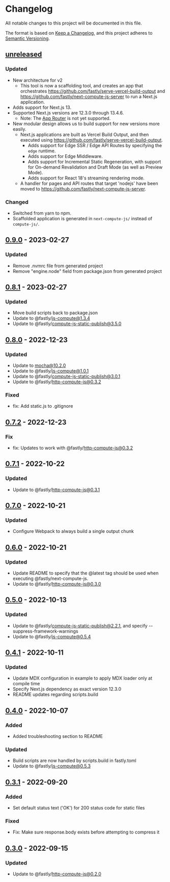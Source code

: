 # Changelog

All notable changes to this project will be documented in this file.

The format is based on [Keep a Changelog](https://keepachangelog.com/en/1.0.0/),
and this project adheres to [Semantic Versioning](https://semver.org/spec/v2.0.0.html).

## [unreleased]

### Updated

- New architecture for v2
  - This tool is now a scaffolding tool, and creates an app that orchestrates https://github.com/fastly/serve-vercel-build-output and
    https://github.com/fastly/next-compute-js-server to run a Next.js application.
- Adds support for Next.js 13.
- Supported Next.js versions are 12.3.0 through 13.4.6.
  - Note: The [App Router](https://nextjs.org/docs/app) is not yet supported.
- New modular design allows us to build support for new versions more easily.
  - Next.js applications are built as Vercel Build Output, and then executed using https://github.com/fastly/serve-vercel-build-output.  
    - Adds support for Edge SSR / Edge API Routes by specifying the `edge` runtime.
    - Adds support for Edge Middleware.
    - Adds support for Incremental Static Regeneration, with support for On-demand Revalidation and Draft Mode (as well as Preview Mode).
    - Adds support for React 18's streaming rendering mode.
  - A handler for pages and API routes that target 'nodejs' have been moved to https://github.com/fastly/next-compute-js-server.

### Changed

- Switched from yarn to npm.
- Scaffolded application is generated in `next-compute-js/` instead of `compute-js/`.

## [0.9.0] - 2023-02-27

### Updated

- Remove .nvmrc file from generated project
- Remove "engine.node" field from package.json from generated project

## [0.8.1] - 2023-02-27

### Updated

- Move build scripts back to package.json
- Update to @fastly/js-compute@1.3.4
- Update to @fastly/compute-js-static-publish@3.5.0

## [0.8.0] - 2022-12-23

### Updated

- Update to mocha@10.2.0
- Update to @fastly/js-compute@1.0.1
- Update to @fastly/compute-js-static-publish@3.0.1
- Update to @fastly/http-compute-js@0.3.2

### Fixed

- fix: Add static.js to .gitignore

## [0.7.2] - 2022-12-23

### Fix

- fix: Updates to work with @fastly/http-compute-js@0.3.2

## [0.7.1] - 2022-10-22

### Updated

- Update to @fastly/http-compute-js@0.3.1

## [0.7.0] - 2022-10-21

### Updated

- Configure Webpack to always build a single output chunk

## [0.6.0] - 2022-10-21

### Updated

- Update README to specify that the @latest tag should be used when executing @fastly/next-compute-js.
- Update to @fastly/http-compute-js@0.3.0

## [0.5.0] - 2022-10-13

### Updated

- Update to @fastly/compute-js-static-publish@2.2.1, and specify --suppress-framework-warnings
- Update to @fastly/js-compute@0.5.4

## [0.4.1] - 2022-10-11

### Updated

- Update MDX configuration in example to apply MDX loader only at compile time
- Specify Next.js dependency as exact version 12.3.0
- README updates regarding scripts.build

## [0.4.0] - 2022-10-07

### Added

- Added troubleshooting section to README

### Updated

- Build scripts are now handled by scripts.build in fastly.toml
- Update to @fastly/js-compute@0.5.3

## [0.3.1] - 2022-09-20

### Added

- Set default status text ('OK') for 200 status code for static files

### Fixed

- Fix: Make sure response.body exists before attempting to compress it

## [0.3.0] - 2022-09-15

### Updated

- Update to @fastly/http-compute-js@0.2.0

[unreleased]: https://github.com/fastly/next-compute-js/compare/v0.9.0...HEAD
[0.9.0]: https://github.com/fastly/next-compute-js/compare/v0.8.1...v0.9.0
[0.8.1]: https://github.com/fastly/next-compute-js/compare/v0.8.0...v0.8.1
[0.8.0]: https://github.com/fastly/next-compute-js/compare/v0.7.2...v0.8.0
[0.7.2]: https://github.com/fastly/next-compute-js/compare/v0.7.1...v0.7.2
[0.7.1]: https://github.com/fastly/next-compute-js/compare/v0.7.0...v0.7.1
[0.7.0]: https://github.com/fastly/next-compute-js/compare/v0.6.0...v0.7.0
[0.6.0]: https://github.com/fastly/next-compute-js/compare/v0.5.0...v0.6.0
[0.5.0]: https://github.com/fastly/next-compute-js/compare/v0.4.1...v0.5.0
[0.4.1]: https://github.com/fastly/next-compute-js/compare/v0.4.0...v0.4.1
[0.4.0]: https://github.com/fastly/next-compute-js/compare/v0.3.1...v0.4.0
[0.3.1]: https://github.com/fastly/next-compute-js/compare/v0.3.0...v0.3.1
[0.3.0]: https://github.com/fastly/next-compute-js/releases/tag/v0.3.0
